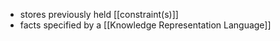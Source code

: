 - stores previously held [[constraint(s)]]
- facts specified by a [[Knowledge Representation Language]]